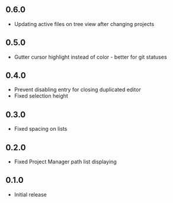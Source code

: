 ## 0.6.0
* Updating active files on tree view after changing projects

## 0.5.0
* Gutter cursor highlight instead of color - better for git statuses

## 0.4.0
* Prevent disabling entry for closing duplicated editor
* Fixed selection height

## 0.3.0
* Fixed spacing on lists

## 0.2.0
* Fixed Project Manager path list displaying

## 0.1.0
* Initial release
